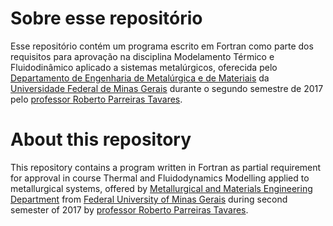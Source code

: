 # Sobre esse repositório

Esse repositório contém um programa escrito em Fortran como parte dos requisitos para aprovação na disciplina  Modelamento Térmico e Fluidodinâmico aplicado a sistemas metalúrgicos, oferecida pelo [Departamento de Engenharia de Metalúrgica e de Materiais](https://demet.eng.ufmg.br/) da [Universidade Federal de Minas Gerais](https://ufmg.br/) durante o segundo semestre de 2017 pelo [professor Roberto Parreiras Tavares](https://www.linkedin.com/in/roberto-tavares-4374598).

# About this repository

This repository contains a program written in Fortran as partial requirement for approval in course Thermal and Fluidodynamics Modelling applied to metallurgical systems, offered by [Metallurgical and Materials Engineering Department](https://demet.eng.ufmg.br/) from [Federal University of Minas Gerais](https://ufmg.br/) during second semester of 2017 by [professor Roberto Parreiras Tavares](https://www.linkedin.com/in/roberto-tavares-4374598).